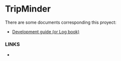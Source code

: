 TripMinder
==========

There are some documents corresponding this proyect:

- [Development guide (or Log book)](documentation.md "Development guide")




### LINKS

- 